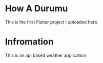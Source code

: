 # How A Durumu

This is the first Flutter project I uploaded here.

# Infromation

This is an api based weather application
